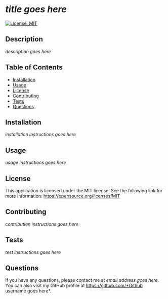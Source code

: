 
# *title goes here*
[![License: MIT](https://img.shields.io/badge/License-MIT-yellow.svg)](https://opensource.org/licenses/MIT)

## Description

*description goes here*

## Table of Contents

- [Installation](#installation)
- [Usage](#usage)
- [License](#license)
- [Contributing](#contributing)
- [Tests](#tests)
- [Questions](#questions)

## Installation

*installation instructions goes here*

## Usage

*usage instructions goes here*


## License
   
This application is licensed under the MIT license. See the following link for more information: https://opensource.org/licenses/MIT
   

## Contributing

*contribution instructions goes here*

## Tests

*test instructions goes here*

## Questions

If you have any questions, please contact me at *email address goes here*. You can also visit my GitHub profile at https://github.com/*Github username goes here*.
